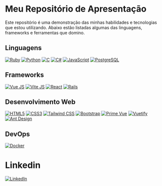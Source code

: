 # Meu Repositório de Apresentação

Este repositório é uma demonstração das minhas habilidades e tecnologias que estou utilizando. Abaixo estão listadas algumas das linguagens, frameworks e ferramentas que domino.

## Linguagens

[![Ruby](https://img.shields.io/badge/-Ruby-CC342D?style=flat-square&logo=ruby&logoColor=white)](https://www.ruby-lang.org/en/documentation/)
[![Python](https://img.shields.io/badge/-Python-3776AB?style=flat-square&logo=python&logoColor=white)](https://docs.python.org/3/)
[![C](https://img.shields.io/badge/-C-A8B9CC?style=flat-square&logo=c&logoColor=white)](https://en.wikipedia.org/wiki/C_(programming_language))
[![C#](https://img.shields.io/badge/-C%23-239120?style=flat-square&logo=csharp&logoColor=white)](https://learn.microsoft.com/en-us/dotnet/csharp/)
[![JavaScript](https://img.shields.io/badge/-JavaScript-F7DF1E?style=flat-square&logo=javascript&logoColor=black)](https://developer.mozilla.org/en-US/docs/Web/JavaScript)
[![PostgreSQL](https://img.shields.io/badge/-PostgreSQL-336791?style=flat-square&logo=postgresql&logoColor=white)](https://www.postgresql.org/docs/)

## Frameworks

[![Vue JS](https://img.shields.io/badge/-Vue.js-4FC08D?style=flat-square&logo=vue.js&logoColor=white)](https://vuejs.org/v2/guide/)
[![Vite JS](https://img.shields.io/badge/-Vite.js-646CFF?style=flat-square&logo=vite&logoColor=white)](https://vitejs.dev/)
[![React](https://img.shields.io/badge/-React-61DAFB?style=flat-square&logo=react&logoColor=black)](https://reactjs.org/docs/getting-started.html)
[![Rails](https://img.shields.io/badge/-Ruby%20on%20Rails-CC0000?style=flat-square&logo=ruby&logoColor=white)](https://guides.rubyonrails.org/)

## Desenvolvimento Web

[![HTML5](https://img.shields.io/badge/-HTML5-E34F26?style=flat-square&logo=html5&logoColor=white)](https://developer.mozilla.org/en-US/docs/Web/HTML)
[![CSS3](https://img.shields.io/badge/-CSS3-1572B6?style=flat-square&logo=css3&logoColor=white)](https://developer.mozilla.org/en-US/docs/Web/CSS)
[![Tailwind CSS](https://img.shields.io/badge/-Tailwind%20CSS-38B2AC?style=flat-square&logo=tailwind-css&logoColor=white)](https://tailwindcss.com/docs)
[![Bootstrap](https://img.shields.io/badge/-Bootstrap-563D7C?style=flat-square&logo=bootstrap&logoColor=white)](https://getbootstrap.com/docs/5.0/)
[![Prime Vue](https://img.shields.io/badge/-Prime%20Vue-1C1C1C?style=flat-square&logo=vue.js&logoColor=white)](https://primefaces.org/primevue/)
[![Vuetify](https://img.shields.io/badge/-Vuetify-1867C0?style=flat-square&logo=vuetify&logoColor=white)](https://vuetifyjs.com/en/getting-started/installation/)
[![Ant Design](https://img.shields.io/badge/-Ant%20Design-0170FE?style=flat-square&logo=ant-design&logoColor=white)](https://ant.design/docs/react/introduce)

## DevOps

[![Docker](https://img.shields.io/badge/-Docker-2496ED?style=flat-square&logo=docker&logoColor=white)](https://docs.docker.com/)


# Linkedin

[![LinkedIn](https://img.shields.io/badge/-LinkedIn-0A66C2?style=flat-square&logo=linkedin&logoColor=white)](https://www.linkedin.com/in/icaro-lisboaass/)

